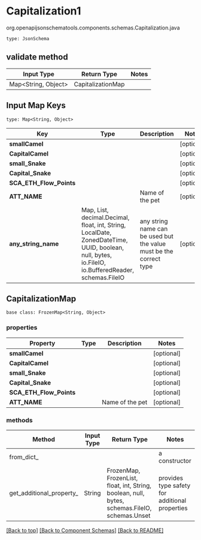# Capitalization1
org.openapijsonschematools.components.schemas.Capitalization.java
```
type: JsonSchema
```

## validate method
| Input Type | Return Type | Notes |
| ---------- | ----------- | ----- |
| Map<String, Object> | CapitalizationMap | |

## Input Map Keys
```
type: Map<String, Object>
```
Key | Type |  Description | Notes
------------ | ------------- | ------------- | -------------
**smallCamel** |  |  | [optional]
**CapitalCamel** |  |  | [optional]
**small_Snake** |  |  | [optional]
**Capital_Snake** |  |  | [optional]
**SCA_ETH_Flow_Points** |  |  | [optional]
**ATT_NAME** |  | Name of the pet  | [optional]
**any_string_name** | Map, List, decimal.Decimal, float, int, String, LocalDate, ZonedDateTime, UUID, boolean, null, bytes, io.FileIO, io.BufferedReader, schemas.FileIO | any string name can be used but the value must be the correct type | [optional]

## CapitalizationMap
```
base class: FrozenMap<String, Object>
```

### properties
Property | Type | Description | Notes
-------- | ---- | ----------- | -----
**smallCamel** |  |  | [optional]
**CapitalCamel** |  |  | [optional]
**small_Snake** |  |  | [optional]
**Capital_Snake** |  |  | [optional]
**SCA_ETH_Flow_Points** |  |  | [optional]
**ATT_NAME** |  | Name of the pet  | [optional]

### methods
Method | Input Type | Return Type | Notes
------ | ---------- | ----------- | ------
from_dict_ |  |  | a constructor
get_additional_property_ | String | FrozenMap, FrozenList, float, int, String, boolean, null, bytes, schemas.FileIO, schemas.Unset | provides type safety for additional properties

[[Back to top]](#top) [[Back to Component Schemas]](../../../README.md#Component-Schemas) [[Back to README]](../../../README.md)
